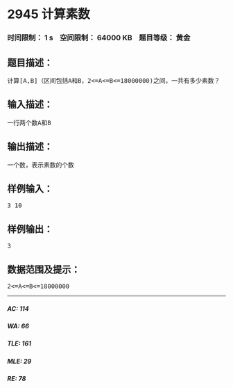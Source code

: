 # 2945 计算素数   
### 时间限制： 1 s&nbsp;&nbsp;&nbsp;&nbsp;空间限制： 64000 KB&nbsp;&nbsp;&nbsp;&nbsp;题目等级： 黄金  
## 题目描述：  

<pre>
计算[A,B]（区间包括A和B，2<=A<=B<=18000000)之间，一共有多少素数？
</pre>
  
  
## 输入描述：  

<pre>
一行两个数A和B
</pre>
  
  
## 输出描述：  

<pre>
一个数，表示素数的个数
</pre>
  
  
## 样例输入：  

<pre>
3 10
</pre>
  
  
## 样例输出：  

<pre>
3
</pre>
  
  
## 数据范围及提示：  

<pre>
2<=A<=B<=18000000
</pre>
  
  
***  

##### AC: 114  
##### WA: 66  
##### TLE: 161  
##### MLE: 29  
##### RE: 78  
